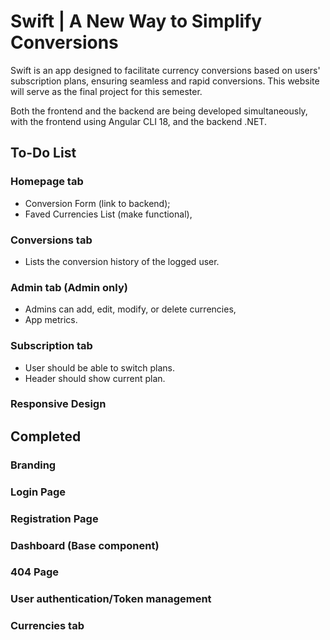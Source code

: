 # Swift | A New Way to Simplify Conversions

Swift is an app designed to facilitate currency conversions based on users' subscription plans, ensuring seamless and rapid conversions. This website will serve as the final project for this semester.

Both the frontend and the backend are being developed simultaneously, with the frontend using Angular CLI 18, and the backend .NET.

## To-Do List

### Homepage tab

- Conversion Form (link to backend);
- Faved Currencies List (make functional),

### Conversions tab

- Lists the conversion history of the logged user.

### Admin tab (Admin only)

- Admins can add, edit, modify, or delete currencies,
- App metrics.

### Subscription tab

- User should be able to switch plans.
- Header should show current plan.

### Responsive Design

## Completed

### Branding

### Login Page

### Registration Page

### Dashboard (Base component)

### 404 Page

### User authentication/Token management

### Currencies tab

